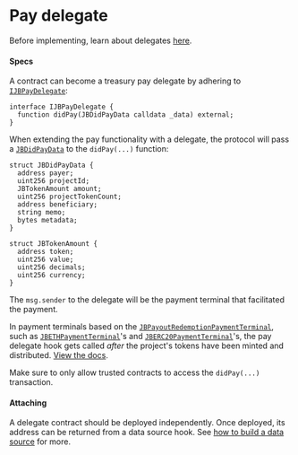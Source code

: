 # Pay delegate

Before implementing, learn about delegates [here](/protocol/learn/glossary/delegate.md).
#### Specs

A contract can become a treasury pay delegate by adhering to [`IJBPayDelegate`](/protocol/api/interfaces/ijbpaydelegate.md):

```
interface IJBPayDelegate {
  function didPay(JBDidPayData calldata _data) external;
}
```

When extending the pay functionality with a delegate, the protocol will pass a [`JBDidPayData`](/protocol/api/data-structures/jbdidpaydata.md) to the `didPay(...)` function:

```
struct JBDidPayData {
  address payer;
  uint256 projectId;
  JBTokenAmount amount;
  uint256 projectTokenCount;
  address beneficiary;
  string memo;
  bytes metadata;
}
```

```
struct JBTokenAmount {
  address token;
  uint256 value;
  uint256 decimals;
  uint256 currency;
}
```

The `msg.sender` to the delegate will be the payment terminal that facilitated the payment. 

In payment terminals based on the [`JBPayoutRedemptionPaymentTerminal`](/protocol/api/contracts/or-abstract/jbpayoutredemptionpaymentterminal), such as [`JBETHPaymentTerminal`](/protocol/api/contracts/or-payment-terminals/jbethpaymentterminal/README.md)'s and [`JBERC20PaymentTerminal`](/protocol/api/contracts/or-payment-terminals/jberc20paymentterminal/README.md)'s, the pay delegate hook gets called _after_ the project's tokens have been minted and distributed. [View the docs](/protocol/api/contracts/or-abstract/jbpayoutredemptionpaymentterminal/write/-_pay.md). 

Make sure to only allow trusted contracts to access the `didPay(...)` transaction.

#### Attaching

A delegate contract should be deployed independently. Once deployed, its address can be returned from a data source hook. See [how to build a data source](/protocol/build/treasury-extensions/data-source.md) for more.
